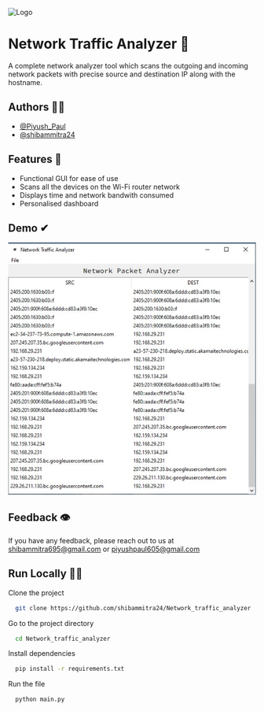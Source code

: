
![Logo](https://www.gecomputers.com/wp-content/uploads/elementor/thumbs/What-is-advanced-endpoint-protection-and-why-is-it-important-2-q9elxdtx6947bdzxfcqdr7own3rgrur7adv5p32zrc.png)


# Network Traffic Analyzer 📡

A complete network analyzer tool which scans the outgoing and incoming network packets with precise source and destination IP along with the hostname.



## Authors 👩‍💻

- [@Piyush_Paul](https://github.com/Piyush800x)
- [@shibammitra24](https://github.com/shibammitra24)


## Features 🎇

- Functional GUI for ease of use
- Scans all the devices on the Wi-Fi router network
- Displays time and network bandwith consumed
- Personalised dashboard


## Demo ✔

![Logo](DEMO.jpg)


## Feedback 👁

If you have any feedback, please reach out to us at shibammitra695@gmail.com or piyushpaul605@gmail.com


## Run Locally 🏃‍♀️

Clone the project

```bash
  git clone https://github.com/shibammitra24/Network_traffic_analyzer
```

Go to the project directory

```bash
  cd Network_traffic_analyzer
```

Install dependencies

```bash
  pip install -r requirements.txt
```

Run the file

```bash
  python main.py
```


